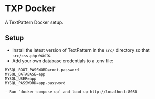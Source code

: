 # TXP Docker
A TextPattern Docker setup.

## Setup

- Install the latest version of TextPattern in the `src/` directory so that `src/css.php` exists. 
- Add your own database credentials to a .env file:
```
MYSQL_ROOT_PASSWORD=root-password
MYSQL_DATABASE=app
MYSQL_USER=app
MYSQL_PASSWORD=app-password

- Run `docker-compose up` and load up http://localhost:8080